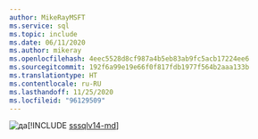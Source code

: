 ```yaml
---
author: MikeRayMSFT
ms.service: sql
ms.topic: include
ms.date: 06/11/2020
ms.author: mikeray
ms.openlocfilehash: 4eec5528d8cf987a4b5eb83ab9fc5acb17224ee6
ms.sourcegitcommit: 192f6a99e19e66f0f817fdb1977f564b2aaa133b
ms.translationtype: HT
ms.contentlocale: ru-RU
ms.lasthandoff: 11/25/2020
ms.locfileid: "96129509"
---
```

<Token>![да](../media/yes-icon.png)[!INCLUDE [sssqlv14-md](../sssqlv14-md.md)]</Token>

